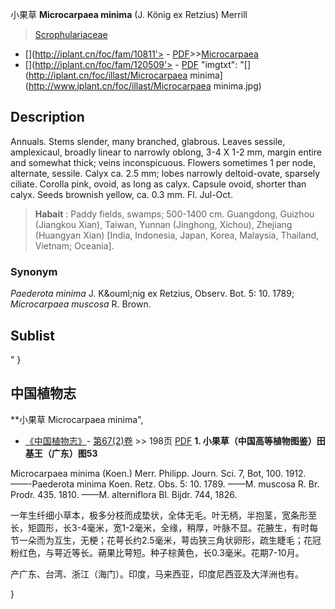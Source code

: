 小果草 **Microcarpaea minima** (J. König ex Retzius) Merrill

> [Scrophulariaceae](http://www.iplant.cn/info/Scrophulariaceae?t=foc)
* [](http://iplant.cn/foc/fam/10811'> - [PDF](http://iplant.cn/foc/pdf/Scrophulariaceae.pdf)>>[Microcarpaea](http://www.iplant.cn/info/Microcarpaea?t=foc)
* [](http://iplant.cn/foc/fam/120509'> - [PDF](http://www.iplant.cn/foc/pdf/Microcarpaea.pdf)
  "imgtxt": "[](http://iplant.cn/foc/illast/Microcarpaea minima](http://www.iplant.cn/foc/illast/Microcarpaea minima.jpg)

## Description

Annuals. Stems slender, many branched, glabrous. Leaves sessile, amplexicaul, broadly linear to narrowly oblong, 3-4 X 1-2 mm, margin entire and somewhat thick; veins inconspicuous. Flowers sometimes 1 per node, alternate, sessile. Calyx ca. 2.5 mm; lobes narrowly deltoid-ovate, sparsely ciliate. Corolla pink, ovoid, as long as calyx. Capsule ovoid, shorter than calyx. Seeds brownish yellow, ca. 0.3 mm. Fl. Jul-Oct.


> **Habait** : 
> Paddy fields, swamps; 500-1400 cm. Guangdong, Guizhou (Jiangkou Xian), Taiwan, Yunnan (Jinghong, Xichou), Zhejiang (Huangyan Xian) [India, Indonesia, Japan, Korea, Malaysia, Thailand, Vietnam; Oceania].

### Synonym
*Paederota minima* J. K&amp;ouml;nig ex Retzius, Observ. Bot. 5: 10. 1789; *Microcarpaea muscosa* R. Brown.


## Sublist
"
}
## 中国植物志



**小果草 Microcarpaea minima",


* [《中国植物志》](http://www.iplant.cn/frps)- [第67(2)卷](http://www.iplant.cn/frps/vol/67(2)) >> 198页 [PDF](http://www.iplant.cn/frps/pdf/67(2)/198a.pdf)
**1. 小果草（中国高等植物图鉴）田基王（广东）图53**

Microcarpaea minima (Koen.) Merr. Philipp. Journ. Sci. 7, Bot, 100. 1912. ——-Paederota minima Koen. Retz. Obs. 5: 10. 1789. ——M. muscosa R. Br. Prodr. 435. 1810. ——M. alterniflora Bl. Bijdr. 744, 1826.

一年生纤细小草本，极多分枝而成垫状，全体无毛。叶无柄，半抱茎，宽条形至长，矩圆形，长3-4毫米，宽1-2毫米，全缘，稍厚，叶脉不显。花腋生，有时每节一朵而为互生，无梗；花萼长约2.5毫米，萼齿狭三角状卵形，疏生睫毛；花冠粉红色，与萼近等长。蒴果比萼短。种子棕黄色，长0.3毫米。花期7-10月。

产广东、台湾、浙江（海门）。印度，马来西亚，印度尼西亚及大洋洲也有。



}